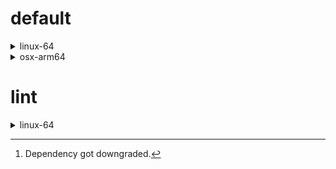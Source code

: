 # default

<details>
<summary>linux-64</summary>

| Dependency | Before | After | Explicit |
| - | - | - | - |
|new-package||0.10.1|true|
|removed-package|0.10.1||true|
|bpy|0.10.1|2.10.1|true|
|polars|herads_0|herads_1|true|
|python|0.10.0|0.10.1|false|

</details>

<details>
<summary>osx-arm64</summary>

| Dependency | Before | After | Explicit |
| - | - | - | - |
|polars[^2]|0.10.0|0.9.1|true|
|python|0.10.0|0.10.1|true|

</details>

# lint

<details>
<summary>linux-64</summary>

| Dependency | Before | After | Explicit |
| - | - | - | - |
|polars|0.10.0|0.10.1|true|
|python|0.10.0|0.10.1|false|

</details>

[^1]: *Cursive* means explicit dependency.
[^2]: Dependency got downgraded.
